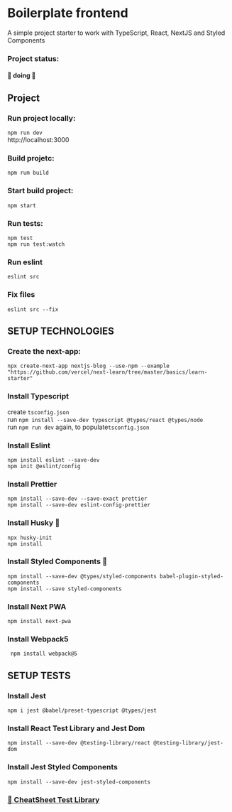 # Boilerplate frontend
<p>A simple project starter to work with TypeScript, React, NextJS and Styled Components</p>

### Project status:
<h4>
	🚧 doing 🚧
</h4>

## Project

### Run project locally:
`npm run dev`<br/>
http://localhost:3000

### Build projetc:
`npm rum build`

### Start build project:
`npm start`

### Run tests:
`npm test`<br/>
`npm run test:watch`

### Run eslint
`eslint src`

### Fix files
`eslint src --fix`

## SETUP TECHNOLOGIES

### Create the next-app:
`npx create-next-app nextjs-blog --use-npm --example "https://github.com/vercel/next-learn/tree/master/basics/learn-starter"`

### Install Typescript
create `tsconfig.json`<br/>
run `npm install --save-dev typescript @types/react @types/node`<br/>
run `npm run dev` again, to populate`tsconfig.json`

### Install Eslint
`npm install eslint --save-dev`<br/>
`npm init @eslint/config`

### Install Prettier
`npm install --save-dev --save-exact prettier`<br/>
`npm install --save-dev eslint-config-prettier`

### Install Husky 🐺
`npx husky-init`<br/>
`npm install`

### Install Styled Components 💅
`npm install --save-dev @types/styled-components babel-plugin-styled-components`<br/>
`npm install --save styled-components`

### Install Next PWA
`npm install next-pwa`

### Install Webpack5
` npm install webpack@5`

## SETUP TESTS

### Install Jest
`npm i jest @babel/preset-typescript @types/jest`

### Install React Test Library and Jest Dom
`npm install --save-dev @testing-library/react @testing-library/jest-dom`

### Install Jest Styled Components
`npm install --save-dev jest-styled-components`

<a href= "https://github.com/testing-library/react-testing-library/blob/main/other/cheat-sheet.pdf"><h3>🐐 CheatSheet Test Library</h3></a>
